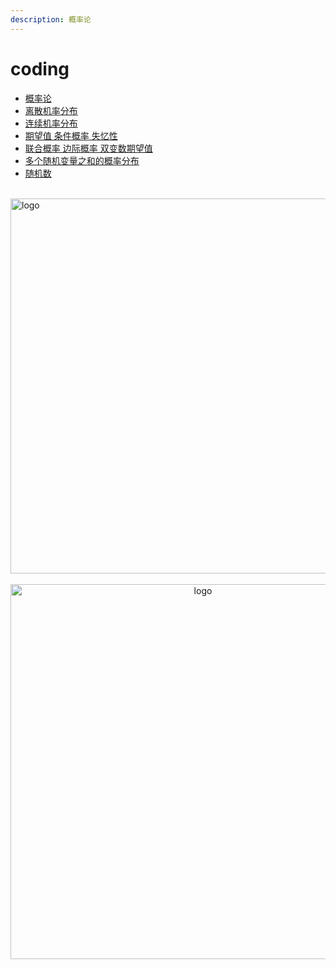 ```yaml
---
description: 概率论
---
```


# coding

-   [概率论](ch01.md)
-   [离散机率分布](ch02.md)
-   [连续机率分布](ch03.md)
-   [期望值 条件概率 失忆性](ch04.md)
-   [联合概率 边际概率 双变数期望值](ch05.md)
-   [多个随机变量之和的概率分布](ch06.md)
-   [随机数](ch07.md)

<br />
<img  src='/img/bjkb.PNG' width="600" alt="logo">
<br />
<br />
<div align="center">

<img  src='/img/01.jpeg' width="600" alt="logo" />
</div>
<br />
<br />
